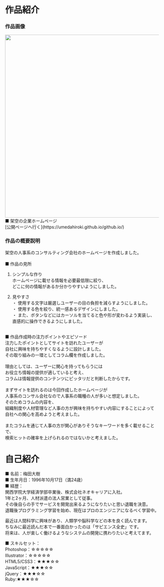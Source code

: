 # 作品紹介
### 作品画像
<img src="https://i.gyazo.com/828a27a305de615a36a5d9bea0980643.png" width="600">
■ 架空の企業ホームページ<br>
   [公開ページへ行く](https://umedahiroki.github.io/github.io/)<br> 
 
### 作品の概要説明  
架空の人事系のコンサルティング会社のホームページを作成しました。<br>
<br>
■ 作品の見所  
1. シンプルな作り<br>
   ホームページに載せる情報を必要最低限に絞り、<br>
   どこに何の情報があるか分かりやすいようにしました。<br>
   
2. 見やすさ<br>
・ 使用する文字は厳選しユーザーの目の負担を減らすようにしました。<br>
・ 使用する色を絞り、統一感あるデザインにしました。<br>
・ また、ボタンなどにはカーソルを当てると色や形が変わるよう実装し、<br>
  直感的に操作できるようにしました。<br>
<br> 
■ 作品作成時の注力ポイントやエピソード<br>
   注力したポイントとしてサイトを訪れたユーザーが<br>
   自社に興味を持ちやすくなるように設計しました。<br>
   その取り組みの一環としてコラム欄を作成しました。<br>
<br>
   理由としては、ユーザーに関心を持ってもらうには<br>
   お役立ち情報の提供が適していると考え、<br>
   コラムは情報提供のコンテンツにピッタリだと判断したからです。<br>
<br>
   まずサイトを訪れるのは今回作成したホームページが<br>
   人事系のコンサル会社なので人事系の職種の人が多いと想定しました。<br>
   そのためコラムの内容を、<br>
   組織制度や人材管理など人事の方が興味を持ちやすい内容にすることによって<br>
   自社への関心を高めようと考えました。<br>
<br>
   またコラムを通じて人事の方が関心がありそうなキーワードを多く載せることで、<br>
   検索ヒットの確率を上げられるのではないかと考えました。<br>

# 自己紹介<br>
■ 名前：梅田大樹<br>
■ 生年月日：1996年10月17日（満24歳）<br>
■ 経歴：<br>
   関西学院大学経済学部卒業後、株式会社ネオキャリアに入社。<br>
   1年と2ヶ月、人材派遣の法人営業として従事。<br>
   その後自らの手でサービスを開発出来るようになりたいと思い退職を決意。<br>
   退職後プログラミング学習を始め、現在はプロのエンジニアになるべく学習中。<br>

   最近は人間科学に興味があり、人類学や脳科学などの本を良く読んでます。<br>
   ちなみに最近読んだ本で一番面白かったのは「サピエンス全史」です。<br>
   将来は、人が楽しく働けるようなシステムの開発に携わりたいと考えてます。

■ スキルセット：<br>
Photoshop：☆☆☆☆☆<br>
Illustrator：☆☆☆☆☆<br>
HTML5/CSS3：★★★☆☆<br>
JavaScript：★★★☆☆<br>
jQuery：★★★☆☆<br>
Ruby:★★★☆☆<br>
